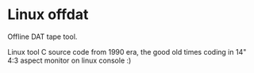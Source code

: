 # Linux offdat

Offline DAT tape tool.

Linux tool C source code from 1990 era, the good old times coding in 14" 4:3 aspect monitor on linux console :)
